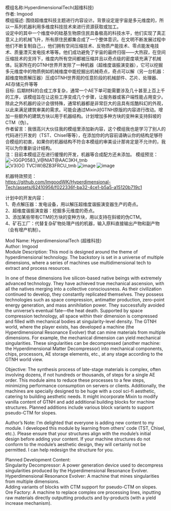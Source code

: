 模组名称:HyperdimensionalTech(超维科技)  
作者: Imgood  
模组描述: 围绕超维度科技主题进行内容设计。背景设定是宇宙是多元维度的，所以一系列机器利用多维度科技技术来进行资源获取或加工。  
设定中的其中一个维度中的硅基生物原住民具备极高的科技水平，他们实现了真正意义上的机械飞升，所有原住民都集合成了一个整体意识。在文明不断发展过程中他们不断复制自己，，他们拥有空间压缩技术、反物质产能技术、零点能发电技术、质量湮灭发电技术等等。他们成功避免了宇宙的最终归宿——大热寂，在空间压缩技术的支持下，维度内所有空间都被压缩并且以奇点级的密度填充满了机械体。玩家所在的GTNH世界开发除了一种机器（超维度谐振演变器），它可以挖掘多元维度中的物质例如机械维度中能挖掘出机械奇点，奇点可以解（另一台机器：超维度物质解压器）压成GTNH世界观的任意阶段的机械部件、芯片、处理器、AE存储元件等等  
目标: 后期材料的合成工序复杂，通常一个AE下单可能需要涉及几十甚至上百上千的工序，该模组旨在让这些工序变成几个步骤，让服务器或客户端性能占用变少。除此之外机器的设计会很特殊，通常机器都是非常巨大的且具有炫酷科幻的外观，以此来满足建筑审美的需求。可能会通过Mixin对GTNH原版的内容进行改动。增加一些额外的建筑方块以用于机器结构。计划增加多种方块的变种来支持斜坡的CTM（伪）。  
作者留言：我很高兴大伙往我的模组里添加新内容，这个模组我也是学习了别人的代码进行开发的（TST、Chisel等等），在添加你的内容前请确认你的结构足够符合模组的初衷，如果你的机器结构不符合本模组的审美设计那肯定是不允许的，我可以为你重新设计结构。  
注：目前本模组正在进行缓慢的开发，机器等合成配方还未添加。
模组预览：  
![~)GGP0583_V@NIAT@AAC3KH_tmb](https://github.com/ImgoodWK/Hyperdimensional-Tech/assets/62410956/94b3bd01-c214-4a5b-8d5a-afb7d48a04d7)  
![V3(O{) TVC)W}B$ZB3F$RCU_tmb](https://github.com/ImgoodWK/Hyperdimensional-Tech/assets/62410956/727e06cb-c789-465f-8fb0-307422c4744b) 
![image](https://github.com/user-attachments/assets/174a3c0d-2996-48d8-bcf7-c1af04282d5b) 
![image](https://github.com/user-attachments/assets/b0efa790-260f-4f00-9e4d-0e2c96a75615) 



机器特效预览：  
https://github.com/ImgoodWK/Hyperdimensional-Tech/assets/62410956/f022336f-ba32-4ce1-b5a5-a15120b719c1  

计划中的开发内容：  
1、奇点解压器：发电设备，用以解压超维度谐振演变器生产的奇点。  
2、超维度谐振演变器：挖掘多元维度的奇点。  
3、添加某些带有CTM的方块的变种方块，用以支持在斜坡的伪CTM。  
4、矿石工厂：代替复杂矿物处理产线的机器，输入原料直接输出产物和副产物（会有增产机制）。  

Mod Name: HyperdimensionalTech (超维科技)  
Author: Imgood  
Module Description: This mod is designed around the theme of hyperdimensional technology. The backstory is set in a universe of multiple dimensions, where a series of machines use multidimensional tech to extract and process resources.  

In one of these dimensions live silicon-based native beings with extremely advanced technology. They have achieved true mechanical ascension, with all the natives merging into a collective consciousness. As their civilization continued to develop, they constantly replicated themselves. They possess technologies such as space compression, antimatter production, zero-point energy generation, and mass annihilation power. They successfully avoided the universe’s eventual fate—the heat death. Supported by space compression technology, all space within their dimension is compressed and filled with mechanical bodies at singularity-level density. The GTNH world, where the player exists, has developed a machine (the Hyperdimensional Resonance Evolver) that can mine materials from multiple dimensions. For example, the mechanical dimension can yield mechanical singularities. These singularities can be decompressed (another machine: the Hyperdimensional Matter Decompressor) into mechanical components, chips, processors, AE storage elements, etc., at any stage according to the GTNH world view.  

Objective: The synthesis process of late-stage materials is complex, often involving dozens, if not hundreds or thousands, of steps for a single AE order. This module aims to reduce these processes to a few steps, minimizing performance consumption on servers or clients. Additionally, the machines are specially designed to be huge with a cool sci-fi aesthetic, catering to building aesthetic needs. It might incorporate Mixin to modify vanilla content of GTNH and add additional building blocks for machine structures. Planned additions include various block variants to support pseudo-CTM for slopes.  

Author’s Note: I’m delighted that everyone is adding new content to my module. I developed this module by learning from others’ code (TST, Chisel, etc.). Please ensure that your structures align with the module’s initial design before adding your content. If your machine structures do not conform to the module’s aesthetic design, they will certainly not be permitted. I can help redesign the structure for you.  


Planned Development Content:  
Singularity Decompressor: A power generation device used to decompress singularities produced by the Hyperdimensional Resonance Evolver.  
Hyperdimensional Resonance Evolver: A machine that mines singularities from multiple dimensions.  
Adding variants of blocks with CTM support for pseudo-CTM on slopes.  
Ore Factory: A machine to replace complex ore processing lines, inputting raw materials directly outputting products and by-products (with a yield increase mechanism).  
